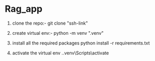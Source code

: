 # Rag_app

1) clone the repo:-
git clone "ssh-link"

2) create virtual env:-
python -m venv ".venv"

3) install all the required packages
python install -r requirements.txt

4) activate the virtual env
.\.venv\Scripts\activate
